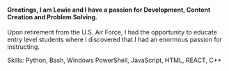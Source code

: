 #### Greetings, I am Lewie and I have a passion for Development, Content Creation and Problem Solving.
Upon retirement from the U.S. Air Force, I had the opportunity to educate entry level students where I discovered that I had an enormous passion for instructing.

Skills: Python, Bash, Windows PowerShell, JavaScript, HTML, REACT, C++

<!-- - 🔭 I’m currently working on this page.  -->




